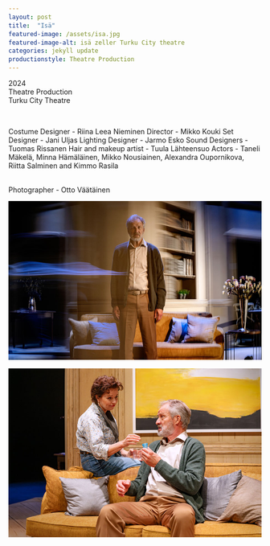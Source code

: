```yaml
---
layout: post
title:  "Isä"
featured-image: /assets/isa.jpg
featured-image-alt: isä zeller Turku City theatre
categories: jekyll update
productionstyle: Theatre Production
---
```

  2024  
  Theatre Production  
  Turku City Theatre  
  
  <br/>
<p></p>
  Costume Designer - Riina Leea Nieminen  
  Director - Mikko Kouki
  Set Designer - Jani Uljas  
  Lighting Designer - Jarmo Esko  
  Sound Designers - Tuomas Rissanen     
  Hair and makeup artist - Tuula Lähteensuo 
  Actors - Taneli Mäkelä, Minna Hämäläinen, Mikko Nousiainen, Alexandra Oupornikova, Riitta Salminen and Kimmo Rasila     
  <br/>

<div class="post-text-alone">  

</div>  
<p></p>
  
  <br/>
  Photographer - Otto Väätäinen


  ![alt text](/assets/projects/isa1.jpg) 

  ![alt text](/assets/projects/isa2.JPG)   


  